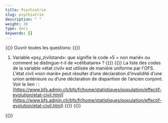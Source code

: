 ```yaml
---
title: Psychiatrie 
slug: psychiatrie
description: " "
weight: 30
type: docs
keywords: []
---
```


{{<faqBlock>}}
Ouvrir toutes les questions: {{<collapsibleGroupCommand groupId="psychiatrie">}}

1. Variable «psy_zivilstand»: que signifie le code «5 = non marié» ou comment se distingue-t-il de «célibataire» ?
{{<collapsibleBlock groupId="psychiatrie">}}
{{<markdown>}}
La liste des codes de la variable «état civil» est utilisée de manière uniforme par l'OFS. L'état civil «non marié» peut résulter d’une déclaration d’invalidité d’une union antérieure ou d’une déclaration de disparition de l’ancien conjoint. Voir le lien : : [https://www.bfs.admin.ch/bfs/fr/home/statistiques/population/effectif-evolution/etat-civil.html](https://www.bfs.admin.ch/bfs/fr/home/statistiques/population/effectif-evolution/etat-civil.html) 
{{</markdown>}}
{{</collapsibleBlock>}}

{{</faqBlock>}}